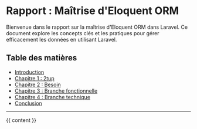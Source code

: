 # Rapport : Maîtrise d'Eloquent ORM

Bienvenue dans le rapport sur la maîtrise d'Eloquent ORM dans Laravel. Ce document explore les concepts clés et les pratiques pour gérer efficacement les données en utilisant Laravel.

## Table des matières

- [Introduction](introduction.md)
- [Chapitre 1 : 2tup](chapitre1.md)
- [Chapitre 2 : Besoin](chapitre2.md)
- [Chapitre 3 : Branche fonctionnelle](chapitre3.md)
- [Chapitre 4 : Branche technique](chapitre4.md)
- [Conclusion](conclusion.md)

---

{{ content }}
